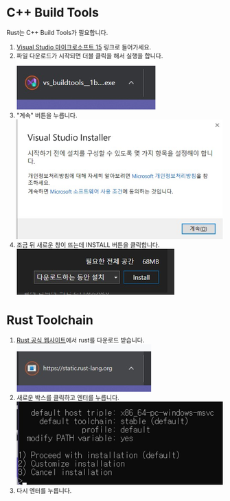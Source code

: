 # C++ Build Tools

Rust는 C++ Build Tools가 필요합니다.

1. <a href="https://visualstudio.microsoft.com/ko/thank-you-downloading-visual-studio/?sku=BuildTools&rel=15">Visual Studio 마이크로소프트 15</a> 링크로 들어가세요.
2. 파일 다운로드가 시작되면 더블 클릭을 해서 실행을 합니다.
   <img src="./img/vs_buildtools.jpg" />
3. "계속" 버튼을 누릅니다.
   <img src="./img/vs_next.jpg" />
4. 조금 뒤 새로운 창이 뜨는데 INSTALL 버튼을 클릭합니다.
   <img src="./img/vs_install.jpg" />

# Rust Toolchain

1. <a href="https://static.rust-lang.org/rustup/dist/x86_64-pc-windows-msvc/rustup-init.exe">Rust 공식 웹사이트</a>에서 rust를 다운로드 받습니다.
   <img src="./img/rust_toolchain.jpg">
2. 새로운 박스를 클릭하고 엔터를 누릅니다.
   <img src="./img/rust_install.jpg">
3. 다시 엔터를 누릅니다.
